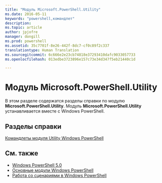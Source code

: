 ```yaml
---
title: "Модуль Microsoft.PowerShell.Utility"
ms.date: 2016-05-11
keywords: "powershell,командлет"
description: 
ms.topic: article
author: jpjofre
manager: dongill
ms.prod: powershell
ms.assetid: 35c7701f-8e26-442f-8dc7-cf0c89f2c337
translationtype: Human Translation
ms.sourcegitcommit: 6c666e2e23cb74818e37293410dafc9033057733
ms.openlocfilehash: 013edbe3723896e157c73e34d347f5eb21440c1d

---
```


# Модуль Microsoft.PowerShell.Utility
В этом разделе содержатся разделы справки по модулю **Microsoft.PowerShell.Utility**. Модуль **Microsoft.PowerShell.Utility** устанавливается вместе с Windows PowerShell.

## Разделы справки
[Командлеты модуля Utility Windows PowerShell](http://go.microsoft.com/fwlink/?LinkID=245861)

## См. также
- [Windows PowerShell 5.0](Windows-PowerShell-5.0.md)
- [Основные модули Windows PowerShell](https://technet.microsoft.com/en-us/library/4b75f1e4-f327-48f3-92ab-bf5435094d41)
- [Работа со сценариями в Windows PowerShell](../../getting-started/fundamental/Scripting-with-Windows-PowerShell.md)




<!--HONumber=Oct16_HO3-->


